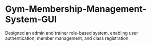 # Gym-Membership-Management-System-GUI
Designed an admin and trainer role-based system, enabling user authentication, member management, and class registration.
